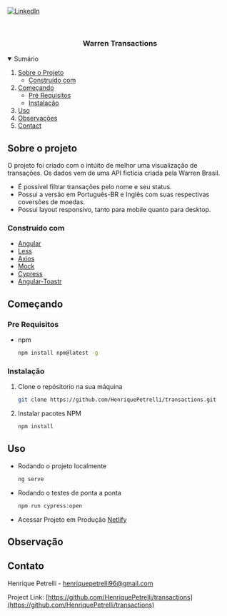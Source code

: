 [![LinkedIn][linkedin-shield]][linkedin-url]

<br />
<p align="center">

  <h3 align="center">Warren Transactions</h3>

<!-- TABLE OF CONTENTS -->
<details open="open">
  <summary>Sumário</summary>
  <ol>
    <li>
      <a href="#sobre-o-projeto">Sobre o Projeto</a>
      <ul>
        <li><a href="#construído-com">Construído com</a></li>
      </ul>
    </li>
    <li>
      <a href="#começando">Começando</a>
      <ul>
        <li><a href="#pre-requisitos">Pré Requisitos</a></li>
        <li><a href="#instalação">Instalação</a></li>
      </ul>
    </li>
    <li><a href="#uso">Uso</a></li>
      <li><a href="#observation">Observações</a></li>
    <li><a href="#contact">Contact</a></li>
  </ol>
</details>

<!-- SOBRE O PROJETO -->
## Sobre o projeto

O projeto foi criado com o intúito de melhor uma visualização de transações. Os dados vem de uma API fictícia criada pela Warren Brasil.

- É possível filtrar transações pelo nome e seu status.
- Possui a versão em Português-BR e Inglês com suas respectivas coversões de moedas.
- Possui layout responsivo, tanto para mobile quanto para desktop.

<!-- CONSTRUIDO COM -->
### Construído com

- [Angular](https://angular.io/)
- [Less](https://lesscss.org/)
- [Axios](https://www.npmjs.com/package/axios)
- [Mock](https://mockapi.io/)
- [Cypress](https://www.cypress.io/)
- [Angular-Toastr](https://www.npmjs.com/package/angular-toastr)

<!-- COMEÇANDO -->
## Começando

<!-- PRE REQUISITOS -->
### Pre Requisitos

- npm
  ```sh
  npm install npm@latest -g
  ```
<!-- INSTALAÇÃO -->
### Instalação

1. Clone o repósitorio na sua máquina
   ```sh
   git clone https://github.com/HenriquePetrelli/transactions.git
   ```
2. Instalar pacotes NPM
   ```sh
   npm install
   ```

<!-- Uso -->
## Uso

- Rodando o projeto localmente
  ```sh
  ng serve
  ```
- Rodando o testes de ponta a ponta

  ```sh
  npm run cypress:open

  ```

- Acessar Projeto em Produção
  [Netlify](https://transactions-warren.netlify.app/)

  <!-- OBSERVAÇÃO -->
## Observação

<!-- CONTATO -->
## Contato

Henrique Petrelli - henriquepetrelli96@gmail.com

Project Link: [https://github.com/HenriquePetrelli/transactions](https://github.com/HenriquePetrelli/transactions)

[linkedin-shield]: https://img.shields.io/badge/-LinkedIn-black.svg?style=for-the-badge&logo=linkedin&colorB=555
[linkedin-url]: https://www.linkedin.com/in/henrique-petrelli/
